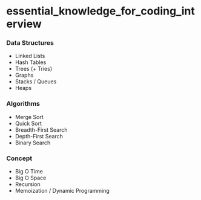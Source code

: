 # essential_knowledge_for_coding_interview

### Data Structures
 - Linked Lists
 - Hash Tables
 - Trees (+ Tries)
 - Graphs
 - Stacks / Queues
 - Heaps

### Algorithms
 - Merge Sort
 - Quick Sort
 - Breadth-First Search
 - Depth-First Search
 - Binary Search

### Concept
 - Big O Time
 - Big O Space
 - Recursion
 - Memoization / Dynamic Programming
